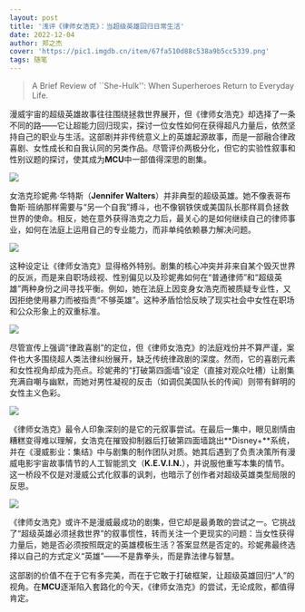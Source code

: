 ```yaml
---
layout: post
title: '浅评《律师女浩克》：当超级英雄回归日常生活'
date: 2022-12-04
author: 郑之杰
cover: 'https://pic1.imgdb.cn/item/67fa510d88c538a9b5cc5339.png'
tags: 随笔
---
```


> A Brief Review of ``She-Hulk'': When Superheroes Return to Everyday Life.

漫威宇宙的超级英雄故事往往围绕拯救世界展开，但《律师女浩克》却选择了一条不同的路——它让超能力回归现实，探讨一位女性如何在获得超凡力量后，依然坚持自己的职业与生活。这部剧并非传统意义上的英雄起源故事，而是一部融合律政喜剧、女性成长和自我认同的另类作品。尽管评价两极分化，但它的实验性叙事和性别议题的探讨，使其成为**MCU**中一部值得深思的剧集。

![](https://pic1.imgdb.cn/item/67fa510d88c538a9b5cc5339.png)

女浩克珍妮弗·华特斯（**Jennifer Walters**）并非典型的超级英雄。她不像表哥布鲁斯·班纳那样需要与“另一个自我”搏斗，也不像钢铁侠或美国队长那样肩负拯救世界的使命。相反，她在意外获得浩克之力后，最关心的是如何继续自己的律师事业，如何在法庭上运用自己的专业能力，而非单纯依赖暴力解决问题。

![](https://pic1.imgdb.cn/item/67fa540e88c538a9b5cc550c.png)

这种设定让《律师女浩克》显得格外特别。剧集的核心冲突并非来自某个毁灭世界的反派，而是来自职场歧视、性别偏见以及珍妮弗如何在“普通律师”和“超级英雄”两种身份之间寻找平衡。例如，她在法庭上因变身女浩克而被质疑专业性，又因拒绝使用暴力而被指责“不够英雄”。这种矛盾恰恰反映了现实社会中女性在职场和公众形象上的双重标准。

![](https://pic1.imgdb.cn/item/67fa530a88c538a9b5cc5475.png)

尽管宣传上强调“律政喜剧”的定位，但《律师女浩克》的法庭戏份并不算严谨，案件也大多围绕超人类法律纠纷展开，缺乏传统律政剧的深度。然而，它的喜剧元素和女性视角却成为亮点。珍妮弗的“打破第四面墙”设定（直接对观众吐槽）让剧集充满自嘲与幽默，而她对男性凝视的反击（如调侃美国队长的传闻）则带有鲜明的女性主义色彩。

![](https://pic1.imgdb.cn/item/67fa52f188c538a9b5cc5468.png)

《律师女浩克》最令人印象深刻的是它的元叙事尝试。在最后一集中，眼见剧情由糟糕变得难以理解，女浩克在摧毁抑制器后打破第四面墙跳出**Disney+**系统，并在《漫威影业：集结》中与剧集的制作团队对质。她其后遇到了负责决策所有漫威电影宇宙故事情节的人工智能凯文（**K.E.V.I.N.**），并说服他重写本集的情节。这一桥段不仅是对漫威公式化叙事的讽刺，也暗示了创作者对超级英雄类型局限的反思。

![](https://pic1.imgdb.cn/item/67fa536f88c538a9b5cc54aa.png)

《律师女浩克》或许不是漫威最成功的剧集，但它却是最勇敢的尝试之一。它挑战了“超级英雄必须拯救世界”的叙事惯性，转而关注一个更现实的问题：当女性获得力量后，她是否必须按照既定的英雄模板生活？答案显然是否定的。珍妮弗最终选择以自己的方式定义“英雄”——不是靠拳头，而是靠法律与智慧。

这部剧的价值不在于它有多完美，而在于它敢于打破框架，让超级英雄回归“人”的视角。在**MCU**逐渐陷入套路化的今天，《律师女浩克》的尝试，无论成败，都值得肯定。